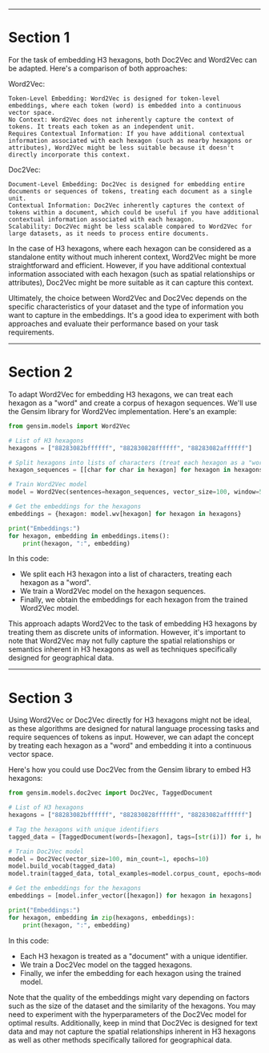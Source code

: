***
# Section 1
For the task of embedding H3 hexagons, both Doc2Vec and Word2Vec can be adapted. Here's a comparison of both approaches:

Word2Vec:

    Token-Level Embedding: Word2Vec is designed for token-level embeddings, where each token (word) is embedded into a continuous vector space.
    No Context: Word2Vec does not inherently capture the context of tokens. It treats each token as an independent unit.
    Requires Contextual Information: If you have additional contextual information associated with each hexagon (such as nearby hexagons or attributes), Word2Vec might be less suitable because it doesn't directly incorporate this context.

Doc2Vec:

    Document-Level Embedding: Doc2Vec is designed for embedding entire documents or sequences of tokens, treating each document as a single unit.
    Contextual Information: Doc2Vec inherently captures the context of tokens within a document, which could be useful if you have additional contextual information associated with each hexagon.
    Scalability: Doc2Vec might be less scalable compared to Word2Vec for large datasets, as it needs to process entire documents.

In the case of H3 hexagons, where each hexagon can be considered as a standalone entity without much inherent context, Word2Vec might be more straightforward and efficient. However, if you have additional contextual information associated with each hexagon (such as spatial relationships or attributes), Doc2Vec might be more suitable as it can capture this context.

Ultimately, the choice between Word2Vec and Doc2Vec depends on the specific characteristics of your dataset and the type of information you want to capture in the embeddings. It's a good idea to experiment with both approaches and evaluate their performance based on your task requirements.

***
# Section 2

To adapt Word2Vec for embedding H3 hexagons, we can treat each hexagon as a "word" and create a corpus of hexagon sequences. We'll use the Gensim library for Word2Vec implementation. Here's an example:
    
```python
from gensim.models import Word2Vec

# List of H3 hexagons
hexagons = ["88283082bffffff", "882830828ffffff", "88283082affffff"]

# Split hexagons into lists of characters (treat each hexagon as a "word")
hexagon_sequences = [[char for char in hexagon] for hexagon in hexagons]

# Train Word2Vec model
model = Word2Vec(sentences=hexagon_sequences, vector_size=100, window=5, min_count=1, workers=4)

# Get the embeddings for the hexagons
embeddings = {hexagon: model.wv[hexagon] for hexagon in hexagons}

print("Embeddings:")
for hexagon, embedding in embeddings.items():
    print(hexagon, ":", embedding)
```
    
In this code:

- We split each H3 hexagon into a list of characters, treating each hexagon as a "word".
- We train a Word2Vec model on the hexagon sequences.
- Finally, we obtain the embeddings for each hexagon from the trained Word2Vec model.

This approach adapts Word2Vec to the task of embedding H3 hexagons by treating them as discrete units of information. However, it's important to note that Word2Vec may not fully capture the spatial relationships or semantics inherent in H3 hexagons as well as techniques specifically designed for geographical data.


***
# Section 3



Using Word2Vec or Doc2Vec directly for H3 hexagons might not be ideal, as these algorithms are designed for natural language processing tasks and require sequences of tokens as input. However, we can adapt the concept by treating each hexagon as a "word" and embedding it into a continuous vector space.

Here's how you could use Doc2Vec from the Gensim library to embed H3 hexagons:

```python
from gensim.models.doc2vec import Doc2Vec, TaggedDocument

# List of H3 hexagons
hexagons = ["88283082bffffff", "882830828ffffff", "88283082affffff"]

# Tag the hexagons with unique identifiers
tagged_data = [TaggedDocument(words=[hexagon], tags=[str(i)]) for i, hexagon in enumerate(hexagons)]

# Train Doc2Vec model
model = Doc2Vec(vector_size=100, min_count=1, epochs=10)
model.build_vocab(tagged_data)
model.train(tagged_data, total_examples=model.corpus_count, epochs=model.epochs)

# Get the embeddings for the hexagons
embeddings = [model.infer_vector([hexagon]) for hexagon in hexagons]

print("Embeddings:")
for hexagon, embedding in zip(hexagons, embeddings):
    print(hexagon, ":", embedding)
```

In this code:

- Each H3 hexagon is treated as a "document" with a unique identifier.
- We train a Doc2Vec model on the tagged hexagons.
- Finally, we infer the embedding for each hexagon using the trained model.

Note that the quality of the embeddings might vary depending on factors such as the size of the dataset and the similarity of the hexagons.
You may need to experiment with the hyperparameters of the Doc2Vec model for optimal results. Additionally, keep in mind that Doc2Vec is designed for text data and may not capture the spatial relationships inherent in H3 hexagons as well as other methods specifically tailored for geographical data.

